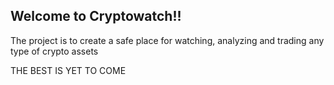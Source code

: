## Welcome to Cryptowatch!!

The project is to create a safe place for watching, analyzing and trading any type of crypto assets


THE BEST IS YET TO COME

